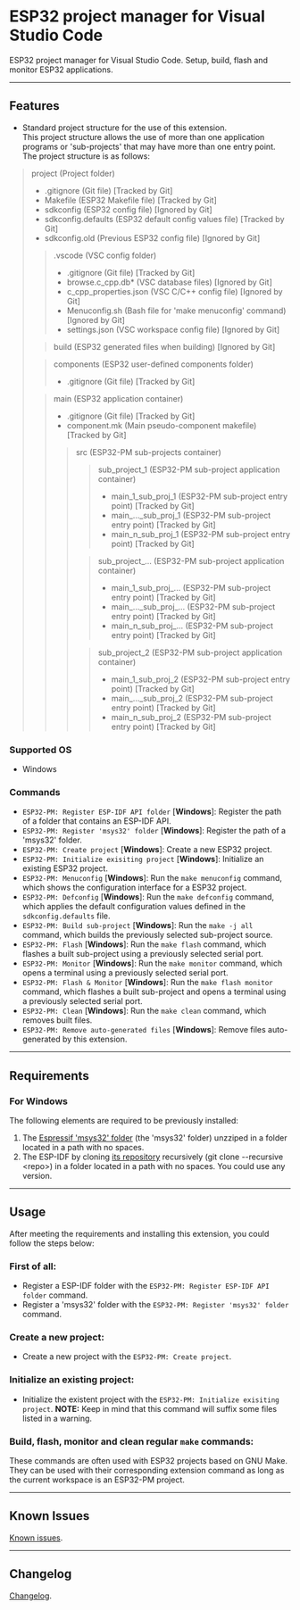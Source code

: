 <!-- ** DOCUMENTATION STEPS ** -->
<!-- STEP1: Update README.md -->
<!-- STEP2: Update CHANGELOG.md -->

<!-- ** PUBLISHING STEPS ** -->
<!-- STEP1: Update version in the Features section of the README.md file -->
<!-- STEP2: Change the [Unreleased] section by the version section of the CHANGELOG.md file and update its repository link -->
<!-- STEP3: Add a version comparisson link to the CHANGELOG.md file -->
<!-- STEP4: Update version in the "version" field of the package.json file -->
<!-- STEP5:  -->

<!-- TODO: Add MSYS32_PATH and IDF_PATH existence checking for projects. -->

# ESP32 project manager for Visual Studio Code

ESP32 project manager for Visual Studio Code. Setup, build, flash and monitor ESP32 applications.

----------

## Features

- Standard project structure for the use of this extension.\
This project structure allows the use of more than one application programs or 'sub-projects' that may have more than one entry point.\
The project structure is as follows:

>project (Project folder)
>- .gitignore (Git file) [Tracked by Git]
>- Makefile (ESP32 Makefile file) [Tracked by Git]
>- sdkconfig (ESP32 config file) [Ignored by Git]
>- sdkconfig.defaults (ESP32 default config values file) [Tracked by Git]
>- sdkconfig.old (Previous ESP32 config file) [Ignored by Git]
>>.vscode (VSC config folder)
>>- .gitignore (Git file) [Tracked by Git]
>>- browse.c_cpp.db* (VSC database files) [Ignored by Git]
>>- c_cpp_properties.json (VSC C/C++ config file) [Ignored by Git]
>>- Menuconfig.sh (Bash file for 'make menuconfig' command) [Ignored by Git]
>>- settings.json (VSC workspace config file) [Ignored by Git]
>
>>build (ESP32 generated files when building) [Ignored by Git]
>
>>components (ESP32 user-defined components folder)
>>- .gitignore (Git file) [Tracked by Git]
>
>>main (ESP32 application container)
>>- .gitignore (Git file) [Tracked by Git]
>>- component.mk (Main pseudo-component makefile) [Tracked by Git]
>>>src (ESP32-PM sub-projects container)
>>>>sub_project_1 (ESP32-PM sub-project application container)
>>>>- main_1_sub_proj_1 (ESP32-PM sub-project entry point) [Tracked by Git]
>>>>- main_..._sub_proj_1 (ESP32-PM sub-project entry point) [Tracked by Git]
>>>>- main_n_sub_proj_1 (ESP32-PM sub-project entry point) [Tracked by Git]
>>>
>>>>sub_project_... (ESP32-PM sub-project application container)
>>>>- main_1_sub_proj_... (ESP32-PM sub-project entry point) [Tracked by Git]
>>>>- main_...\_sub_proj\_... (ESP32-PM sub-project entry point) [Tracked by Git]
>>>>- main_n_sub_proj_... (ESP32-PM sub-project entry point) [Tracked by Git]
>>>
>>>>sub_project_2 (ESP32-PM sub-project application container)
>>>>- main_1_sub_proj_2 (ESP32-PM sub-project entry point) [Tracked by Git]
>>>>- main_..._sub_proj_2 (ESP32-PM sub-project entry point) [Tracked by Git]
>>>>- main_n_sub_proj_2 (ESP32-PM sub-project entry point) [Tracked by Git]

### Supported OS

- Windows

### Commands

- `ESP32-PM: Register ESP-IDF API folder` [**Windows**]: Register the path of a folder that contains an ESP-IDF API.
- `ESP32-PM: Register 'msys32' folder` [**Windows**]: Register the path of a 'msys32' folder.
- `ESP32-PM: Create project` [**Windows**]: Create a new ESP32 project.
- `ESP32-PM: Initialize exisiting project` [**Windows**]: Initialize an existing ESP32 project.
- `ESP32-PM: Menuconfig` [**Windows**]: Run the `make menuconfig` command, which shows the configuration interface for a ESP32 project.
- `ESP32-PM: Defconfig` [**Windows**]: Run the `make defconfig` command, which applies the default configuration values defined in the `sdkconfig.defaults` file.
- `ESP32-PM: Build sub-project` [**Windows**]: Run the `make -j all` command, which builds the previously selected sub-project source.
- `ESP32-PM: Flash` [**Windows**]: Run the `make flash` command, which flashes a built sub-project using a previously selected serial port.
- `ESP32-PM: Monitor` [**Windows**]: Run the `make monitor` command, which opens a terminal using a previously selected serial port.
- `ESP32-PM: Flash & Monitor` [**Windows**]: Run the `make flash monitor` command, which flashes a built sub-project and opens a terminal using a previously selected serial port.
- `ESP32-PM: Clean` [**Windows**]: Run the `make clean` command, which removes built files.
- `ESP32-PM: Remove auto-generated files` [**Windows**]: Remove files auto-generated by this extension.

----------

## Requirements

### For Windows

The following elements are required to be previously installed:

1. The [Espressif 'msys32' folder](https://dl.espressif.com/dl/esp32_win32_msys2_environment_and_toolchain-20190611.zip) (the 'msys32' folder) unzziped in a folder located in a path with no spaces.
2. The ESP-IDF by cloning [its repository](https://github.com/espressif/esp-idf) recursively (git clone --recursive \<repo\>) in a folder located in a path with no spaces. You could use any version.

----------

## Usage

After meeting the requirements and installing this extension, you could follow the steps below:

### First of all:
- Register a ESP-IDF folder with the `ESP32-PM: Register ESP-IDF API folder` command.
- Register a 'msys32' folder with the `ESP32-PM: Register 'msys32' folder` command.

### Create a new project:
- Create a new project with the `ESP32-PM: Create project`.

### Initialize an existing project:
- Initialize the existent project with the `ESP32-PM: Initialize exisiting project`.
**NOTE:** Keep in mind that this command will suffix some files listed in a warning.

### Build, flash, monitor and clean regular `make` commands:
These commands are often used with ESP32 projects based on GNU Make. They can be used with their corresponding extension command as long as the current workspace is an ESP32-PM project.

----------

## Known Issues

[Known issues](https://github.com/mrverdant13/esp32-pm-vsc-extension/issues).

----------

## Changelog

[Changelog](https://github.com/mrverdant13/esp32-pm-vsc-extension/blob/develop/CHANGELOG.md).